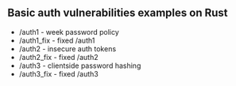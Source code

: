 ## Basic auth vulnerabilities examples on Rust

- /auth1 - week password policy
- /auth1_fix - fixed /auth1
- /auth2 - insecure auth tokens
- /auth2_fix - fixed /auth2
- /auth3 - clientside password hashing
- /auth3_fix - fixed /auth3
